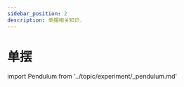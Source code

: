 ```yaml
---
sidebar_position: 2
description: 单摆相关知识．
---
```


# 单摆

import Pendulum from '../topic/experiment/_pendulum.md'

<Pendulum />
